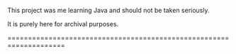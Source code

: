 This project was me learning Java and should not be taken seriously.

It is purely here for archival purposes.

====================================================================
